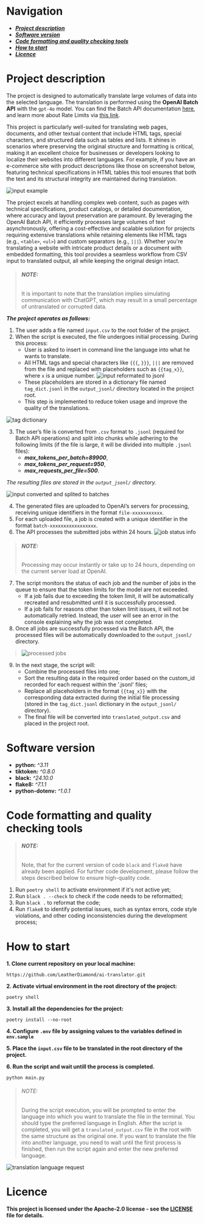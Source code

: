 # Navigation
* ***[Project description](#project-description)***
* ***[Software version](#software-version)***
* ***[Code formatting and quality checking tools](#code-formatting-and-quality-checking-tools)***
* ***[How to start](#how-to-start)***
* ***[Licence](#licence)***

# Project description

The project is designed to automatically translate large volumes of data into the selected language. The translation is performed using the **OpenAI Batch API** with the `gpt-4o` model.
You can find the Batch API documentation [here](https://platform.openai.com/docs/guides/batch), and learn more about Rate Limits via [this link](https://platform.openai.com/docs/guides/rate-limits).

This project is particularly well-suited for translating web pages, documents, and other textual content that include HTML tags, special characters, and structured data such as tables and lists. It shines in scenarios where preserving the original structure and formatting is critical, making it an excellent choice for businesses or developers looking to localize their websites into different languages. For example, if you have an e-commerce site with product descriptions like those on screenshot below, featuring technical specifications in HTML tables this tool ensures that both the text and its structural integrity are maintained during translation.

![input example](https://github.com/LeatherDiamond/ai-translator/blob/main/README%20images/input%20example.png)

The project excels at handling complex web content, such as pages with technical specifications, product catalogs, or detailed documentation, where accuracy and layout preservation are paramount. By leveraging the OpenAI Batch API, it efficiently processes large volumes of text asynchronously, offering a cost-effective and scalable solution for projects requiring extensive translations while retaining elements like HTML tags (e.g., `<table>`, `<ul>`) and custom separators (e.g., `|||`). Whether you're translating a website with intricate product details or a document with embedded formatting, this tool provides a seamless workflow from CSV input to translated output, all while keeping the original design intact.

> ###### **NOTE:**
> It is important to note that the translation implies simulating communication with ChatGPT, which may result in a small percentage of untranslated or corrupted data.

***The project operates as follows:***
1) The user adds a file named `input.csv` to the root folder of the project.
2) When the script is executed, the file undergoes initial processing. During this process:
    - User is asked to insert in command line the language into what he wants to translate.
    - All HTML tags and special characters like `{{{`, `}}}`, `|||` are removed from the file and replaced with placeholders such as `{{tag_x}}`, where `x` is a unique number.
    ![input reformated to jsonl](https://github.com/LeatherDiamond/ai-translator/blob/main/README%20images/input%20reformated%20to%20jsonl.png)
    - These placeholders are stored in a dictionary file named `tag_dict.jsonl` in the `output_jsonl/` directory located in the project root.
    - This step is implemented to reduce token usage and improve the quality of the translations.

![tag dictionary](https://github.com/LeatherDiamond/ai-translator/blob/main/README%20images/tag%20dictionary.png)

3) The user’s file is converted from `.csv` format to `.jsonl` (required for Batch API operations) and split into chunks while adhering to the following limits (if the file is large, it will be divided into multiple `.jsonl` files):
    - ***max_tokens_per_batch=89900***,
    - ***max_tokens_per_request=950***,
    - ***max_requests_per_file=500***.

*The resulting files are stored in the `output_jsonl/` directory.*

![input converted and splited to batches](https://github.com/LeatherDiamond/ai-translator/blob/main/README%20images/input%20converted%20and%20splited%20to%20batches.png)

4) The generated files are uploaded to OpenAI’s servers for processing, receiving unique identifiers in the format `file-xxxxxxxxxxx`.
5) For each uploaded file, a job is created with a unique identifier in the format `batch-xxxxxxxxxxxxxxxxx`.
6) The API processes the submitted jobs within 24 hours.
    ![ job status info](https://github.com/LeatherDiamond/ai-translator/blob/main/README%20images/job%20status%20info.png)
> ###### **NOTE:** 
> Processing may occur instantly or take up to 24 hours, depending on the current server load at OpenAI.
7) The script monitors the status of each job and the number of jobs in the queue to ensure that the token limits for the model are not exceeded.
    - If a job fails due to exceeding the token limit, it will be automatically recreated and resubmitted until it is successfully processed.
    - If a job fails for reasons other than token limit issues, it will not be automatically retried. Instead, the user will see an error in the console explaining why the job was not completed.
8) Once all jobs are successfully processed via the Batch API, the processed files will be automatically downloaded to the `output_jsonl/` directory.
> ![processed jobs](https://github.com/LeatherDiamond/ai-translator/blob/main/README%20images/processed%20jobs.png)
9) In the next stage, the script will:
    - Combine the processed files into one;
    - Sort the resulting data in the required order based on the custom_id recorded for each request within the '.jsonl' files;
    - Replace all placeholders in the format `{{tag_x}}` with the corresponding data extracted during the initial file processing (stored in the    `tag_dict.jsonl` dictionary in the `output_jsonl/` directory).
    - The final file will be converted into `translated_output.csv` and placed in the project root.

# Software version

- **python:** *^3.11*
- **tiktoken:** *^0.8.0*
- **black:** *^24.10.0*
- **flake8:**  *^7.1.1*
- **python-dotenv:**  *^1.0.1*

# Code formatting and quality checking tools
> ###### **NOTE:**
> Note, that for the current version of code `black` and `flake8` have already been applied. For further code development, please follow the steps described below to ensure high-quality code.

1. Run `poetry shell` to activate environment if it's not active yet;
2. Run `black . --check` to check if the code needs to be reformatted;
3. Run `black .` to reformat the code;
4. Run `flake8` to identify potential issues, such as syntax errors, code style violations, and other coding inconsistencies during the development process;

# How to start

**1. Clone current repository on your local machine:**
```
https://github.com/LeatherDiamond/ai-translator.git
```

**2. Activate virtual environment in the root directory of the project:**
```
poetry shell
```

**3. Install all the dependencies for the project:**
```
poetry install --no-root
```

**4. Configure `.env` file by assigning values to the variables defined in `env.sample`**

**5. Place the `input.csv` file to be translated in the root directory of the project.**

**6. Run the script and wait untill the process is completed.**
```
python main.py
```
> ###### NOTE:
> During the script execution, you will be prompted to enter the language into which you want to translate the file in the terminal. You should type the preferred language in English. 
After the script is completed, you will get a `translated_output.csv` file in the root with the same structure as the original one. If you want to translate the file into another language, you need to wait until the first process is finished, then run the script again and enter the new preferred language.

![translation language request](https://github.com/LeatherDiamond/ai-translator/blob/main/README%20images/translation%20language%20request.png)

# Licence

**This project is licensed under the Apache-2.0 license - see the [LICENSE](https://github.com/LeatherDiamond/ai-translator/tree/main?tab=Apache-2.0-1-ov-file) file for details.**
